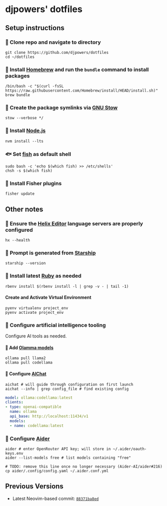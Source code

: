 # djpowers' dotfiles

## Setup instructions

### 👯 Clone repo and navigate to directory

```shell
git clone https://github.com/djpowers/dotfiles
cd ~/dotfiles
```

### 🍺 Install [Homebrew](https://brew.sh/) and run the `bundle` command to install packages

```shell
/bin/bash -c "$(curl -fsSL https://raw.githubusercontent.com/Homebrew/install/HEAD/install.sh)"
brew bundle
```

### 🐐 Create the package symlinks via [GNU Stow](https://www.gnu.org/software/stow/)

```
stow --verbose */
```

### 🔰 Install [Node.js](https://nodejs.org/en/)

```shell
nvm install --lts
```

### 🐟 Set [fish](https://fishshell.com/) as default shell

```shell
sudo bash -c 'echo $(which fish) >> /etc/shells'
chsh -s $(which fish)
```

### 🎣 Install Fisher plugins

```shell
fisher update
```
## Other notes

### 🧬 Ensure the [Helix Editor](https://helix-editor.com/) language servers are properly configured

```shell
hx --health
```

### 🚀 Prompt is generated from [Starship](https://starship.rs/)

```shell
starship --version
```

### 💎 Install latest [Ruby](https://www.ruby-lang.org/en/) as needed

```shell
rbenv install $(rbenv install -l | grep -v - | tail -1)
```

#### Create and Activate Virtual Environment

```shell
pyenv virtualenv project_env
pyenv activate project_env
```

### 🤖 Configure artificial intelligence tooling

Configure AI tools as needed.

#### 🦙 Add [Olamma models](https://ollama.ai/library)

```shell
ollama pull llama2
ollama pull codellama
```

#### 💬 Configure [AIChat](https://github.com/sigoden/aichat#config)

```shell
aichat # will guide through configuration on first launch
aichat --info | grep config_file # find existing config
```

```yaml
model: ollama:codellama:latest
clients:
- type: openai-compatible
  name: ollama
  api_base: http://localhost:11434/v1
  models:
  - name: codellama:latest
```

### 🍐 Configure [Aider](https://aider.chat/)

```shell
aider # enter OpenRouter API key; will store in ~/.aider/oauth-keys.env
aider --list-models free # list models containing "free"

# TODO: remove this line once no longer necessary (Aider-AI/aider#216)
cp aider/.config/config.yaml ~/.aider.conf.yml
```

## Previous Versions

- Latest Neovim-based commit: [`88371ba8ed`](https://github.com/djpowers/dotfiles/tree/88371ba8ed6f9671d5dc1a8d243032b0a41916c3)
